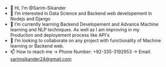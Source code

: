- 👋 Hi, I’m @Sarim-Sikander
- 👀 I’m interested in Data Science and Backend web developement in Nodejs and Django
- 🌱 I’m currently learning Backend Developement and Advance Machine learning and NLP techniques. As well as I am improving in my Production and deployement process like API's
- 💞️ I’m looking to collaborate on any project with functionality of Machine learning or Backend web.
- 📫 How to reach me -> Phone Number: +92-335-3192953 -> Email: sarimsikander24@gmail.com

<!---
Sarim-Sikander/Sarim-Sikander is a ✨ special ✨ repository because its `README.md` (this file) appears on your GitHub profile.
You can click the Preview link to take a look at your changes.
--->
